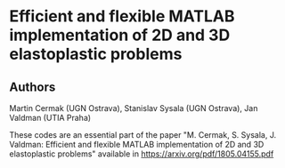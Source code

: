 # Efficient and flexible MATLAB implementation of 2D and 3D elastoplastic problems
## Authors
Martin Cermak (UGN Ostrava), Stanislav Sysala (UGN Ostrava), Jan Valdman (UTIA Praha) 

These codes are an essential part of the paper "M. Cermak, S. Sysala, J. Valdman: Efficient and flexible MATLAB implementation of 2D and 3D elastoplastic problems" available in https://arxiv.org/pdf/1805.04155.pdf
